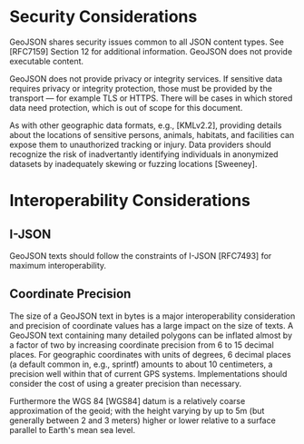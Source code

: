 # Security Considerations

GeoJSON shares security issues common to all JSON content types.  See
[RFC7159] Section 12 for additional information. GeoJSON does not
provide executable content.

GeoJSON does not provide privacy or integrity services.  If sensitive
data requires privacy or integrity protection, those must be provided by
the transport — for example TLS or HTTPS. There will be cases in which
stored data need protection, which is out of scope for this document.

As with other geographic data formats, e.g., [KMLv2.2], providing
details about the locations of sensitive persons, animals, habitats, and
facilities can expose them to unauthorized tracking or injury. Data
providers should recognize the risk of inadvertantly identifying
individuals in anonymized datasets by inadequately skewing or fuzzing
locations [Sweeney].

# Interoperability Considerations

## I-JSON

GeoJSON texts should follow the constraints of I-JSON [RFC7493] for
maximum interoperability.

## Coordinate Precision

The size of a GeoJSON text in bytes is a major interoperability
consideration and precision of coordinate values has a large impact on
the size of texts.  A GeoJSON text containing many detailed polygons can
be inflated almost by a factor of two by increasing coordinate precision
from 6 to 15 decimal places. For geographic coordinates with units of
degrees, 6 decimal places (a default common in, e.g., sprintf) amounts
to about 10 centimeters, a precision well within that of current GPS
systems.  Implementations should consider the cost of using a greater
precision than necessary.

Furthermore the WGS 84 [WGS84] datum is a relatively coarse approximation of
the geoid; with the height varying by up to 5m (but generally between 2 and 3
meters) higher or lower relative to a surface parallel to Earth's mean sea
level.
